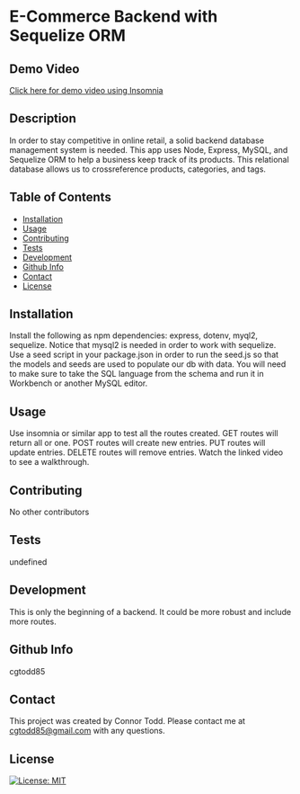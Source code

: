 # E-Commerce Backend with Sequelize ORM

## Demo Video

[Click here for demo video using Insomnia](https://drive.google.com/file/d/1c_Lff_4qOvlpddn-SN26TKSgXywBA7MI/view?usp=sharing)

## Description

In order to stay competitive in online retail, a solid backend database management system is needed. This app uses Node, Express, MySQL, and Sequelize ORM to help a business keep track of its products. This relational database allows us to crossreference products, categories, and tags.

## Table of Contents

- [Installation](#installation)
- [Usage](#usage)
- [Contributing](#contributing)
- [Tests](#tests)
- [Development](#Development)
- [Github Info](#github)
- [Contact](#contact)
- [License](#license)

## Installation

Install the following as npm dependencies: express, dotenv, myql2, sequelize. Notice that mysql2 is needed in order to work with sequelize. Use a seed script in your package.json in order to run the seed.js so that the models and seeds are used to populate our db with data. You will need to make sure to take the SQL language from the schema and run it in Workbench or another MySQL editor.

## Usage

Use insomnia or similar app to test all the routes created. GET routes will return all or one. POST routes will create new entries. PUT routes will update entries. DELETE routes will remove entries. Watch the linked video to see a walkthrough.

## Contributing

No other contributors

## Tests

undefined

## Development

This is only the beginning of a backend. It could be more robust and include more routes.

## Github Info

cgtodd85

## Contact

This project was created by Connor Todd.
Please contact me at cgtodd85@gmail.com with any questions.

## License

[![License: MIT](https://img.shields.io/badge/License-MIT-yellow.svg)](https://opensource.org/licenses/MIT)
